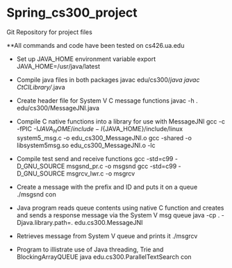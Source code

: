 # Spring_cs300_project

Git Repository for project files

**All commands and code have been tested on cs426.ua.edu

- Set up JAVA_HOME environment variable
export JAVA_HOME=/usr/java/latest

- Compile java files in both packages
javac edu/cs300/*java
javac CtCILibrary/*.java

- Create header file for System V C message functions
javac -h . edu/cs300/MessageJNI.java

- Compile C native functions into a library for use with MessageJNI
gcc -c -fPIC -I${JAVA_HOME}/include -I${JAVA_HOME}/include/linux system5_msg.c -o edu_cs300_MessageJNI.o
gcc -shared -o libsystem5msg.so edu_cs300_MessageJNI.o -lc

- Compile test send and receive functions
gcc -std=c99 -D_GNU_SOURCE msgsnd_pr.c -o msgsnd
gcc -std=c99 -D_GNU_SOURCE msgrcv_lwr.c -o msgrcv

- Create a message with the prefix and ID and puts it on a queue
./msgsnd con

- Java program reads queue contents using native C function and creates and sends a response message via the System V msg queue
java -cp . -Djava.library.path=. edu.cs300.MessageJNI

- Retrieves message from System V queue and prints it
./msgrcv

- Program to illistrate use of Java threading, Trie and BlockingArrayQUEUE
java edu.cs300.ParallelTextSearch con
